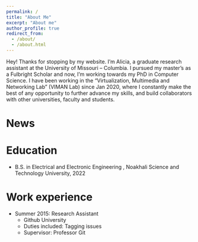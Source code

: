 ```yaml
---
permalink: /
title: "About Me"
excerpt: "About me"
author_profile: true
redirect_from: 
  - /about/
  - /about.html
---
```


Hey! Thanks for stopping by my website. I’m Alicia, a graduate research assistant at the University of Missouri – Columbia. I pursued my master’s as a Fulbright Scholar and now, I’m working towards my PhD in Computer Science. I have been working in the “Virtualization, Multimedia and Networking Lab” (VIMAN Lab) since Jan 2020, where I constantly make the best of any opportunity to further advance my skills, and build collaborators with other universities, faculty and students.

News
======

Education
======
* B.S. in Electrical and Electronic Engineering , Noakhali Science and Technology University, 2022

Work experience
======
* Summer 2015: Research Assistant
  * Github University
  * Duties included: Tagging issues
  * Supervisor: Professor Git


